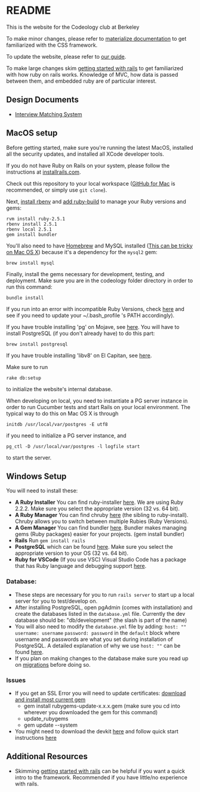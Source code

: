# README
This is the website for the Codeology club at Berkeley

To make minor changes, please refer to [materialize documentation](https://materializecss.com/) to get familiarized with the CSS framework.

To update the website, please refer to [our guide](guide.md).

To make large changes skim [getting started with rails](https://www.pluralsight.com/blog/software-development/tutorial-rails) to get familiarized with how ruby on rails works. Knowledge of MVC, how data is passed between them, and embedded ruby are of particular interest.

## Design Documents

* [Interview Matching System](doc/interviewMatchingSystem.md)

## MacOS setup

Before getting started, make sure you're running the latest MacOS, installed all the security updates, and installed all XCode developer tools.

If you do not have Ruby on Rails on your system, please follow the instructions at [installrails.com](http://www.installrails.com).

Check out this repository to your local workspace ([GitHub for Mac](http://mac.github.com/) is recommended, or simply use `git clone`).

Next, [install rbenv](https://github.com/sstephenson/rbenv#installation) and
[add ruby-build](https://github.com/sstephenson/ruby-build#installation) to
manage your Ruby versions and gems:

```
rvm install ruby-2.5.1
rbenv install 2.5.1
rbenv local 2.5.1
gem install bundler
```

You'll also need to have [Homebrew](http://brew.sh/) and MySQL installed
([This can be tricky on Mac OS X](http://stackoverflow.com/a/11945530/549397))
because it's a dependency for the `mysql2` gem:

```
brew install mysql
```

Finally, install the gems necessary for development, testing, and deployment. Make sure you are in the codeology folder directory in order to run this command:

```
bundle install
```

If you run into an error with incompatible Ruby Versions, check [here](https://stackoverflow.com/questions/37619964/bundle-install-not-using-rbenv-local-ruby-version) and see if you need to update your ~/.bash_profile 's PATH accordingly).

If you have trouble installing 'pg' on Mojave, see [here](https://medium.com/@naveeninja/cannot-install-pg-gem-in-mac-osx-ddd9e3df1748). You will have to install PostgreSQL (if you don't already have) to do this part:

```
brew install postgresql
```

If you have trouble installing 'libv8' on El Capitan, see [here](http://stackoverflow.com/questions/19577759/installing-libv8-gem-on-os-x-10-9).

Make sure to run
```
rake db:setup
```
to initialize the website's internal database.

When developing on local, you need to instantiate a PG server instance in order to run Cucumber tests and start Rails on your local environment. The typical way to do this on Mac OS X is through
```
initdb /usr/local/var/postgres -E utf8
```
if you need to initialize a PG server instance, and
```
pg_ctl -D /usr/local/var/postgres -l logfile start

```
to start the server.

## Windows Setup

You will need to install these:
* **A Ruby Installer** You can find ruby-installer [here](https://rubyinstaller.org/downloads/archives/). We are using Ruby 2.2.2. Make sure you select the appropriate version (32 vs. 64 bit).
* **A Ruby Manager** You can find chruby [here](https://github.com/postmodern/chruby#readme) (the sibling to ruby-install). Chruby allows you to switch between multiple Rubies (Ruby Versions).
* **A Gem Manager** You can find bundler [here](http://bundler.io/). Bundler makes managing gems (Ruby packages) easier for your projects. (gem install bundler)
* **Rails** Run `gem install rails`
* **PostgreSQL** which can be found [here](https://www.enterprisedb.com/downloads/postgres-postgresql-downloads#windows). Make sure you select the appropriate version to your OS (32 vs. 64 bit).
* **Ruby for VSCode** (If you use VSC) Visual Studio Code has a package that has Ruby language and debugging support [here](https://marketplace.visualstudio.com/items?itemName=rebornix.Ruby).

### Database:
* These steps are necessary for you to run `rails server` to start up a local server for you to test/develop on.
* After installing PostgreSQL, open pgAdmin (comes with installation) and create the databases listed in the `database.yml` file. Currently the dev database should be: "db/development" (the slash is part of the name)
* You will also need to modify the `database.yml` file by adding: `host: ""` `username: username` `password: password` in the `default` block where username and passwords are what you set during installation of PostgreSQL. A detailed explanation of why we use `host: ""` can be found [here](https://stackoverflow.com/questions/23375740/pgconnectionbad-fe-sendauth-no-password-supplied).
* If you plan on making changes to the database make sure you read up on [migrations](http://guides.rubyonrails.org/v3.2/migrations.html) before doing so.
### Issues
* If you get an SSL Error you will need to update certificates: [download and install most current gem](https://rubygems.org/gems/rubygems-update)
  - gem install rubygems-update-x.x.x.gem (make sure you cd into wherever you downloaded the gem for this command)
  - update_rubygems
  - gem update --system
* You might need to download the devkit [here](https://rubyinstaller.org/downloads/) and follow quick start instructions [here](https://github.com/oneclick/rubyinstaller/wiki/Development-Kit)

## Additional Resources
* Skimming [getting started with rails](https://www.pluralsight.com/blog/software-development/tutorial-rails) can be helpful if you want a quick intro to the framework. Recommended if you have little/no experience with rails.
